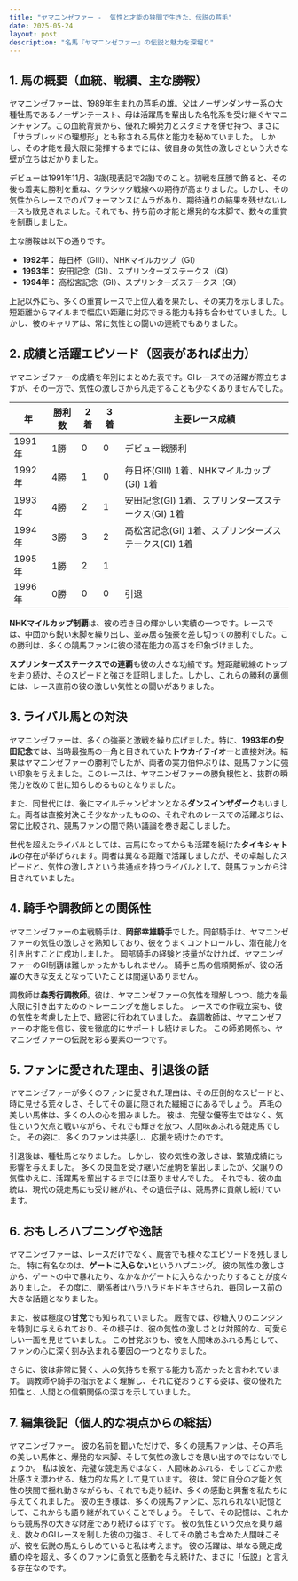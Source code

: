 ```yaml
---
title: "ヤマニンゼファー -  気性と才能の狭間で生きた、伝説の芦毛"
date: 2025-05-24
layout: post
description: "名馬『ヤマニンゼファー』の伝説と魅力を深堀り"
---
```


## 1. 馬の概要（血統、戦績、主な勝鞍）

ヤマニンゼファーは、1989年生まれの芦毛の雄。父はノーザンダンサー系の大種牡馬であるノーザンテースト、母は活躍馬を輩出した名牝系を受け継ぐヤマニンチャンプ。この血統背景から、優れた瞬発力とスタミナを併せ持つ、まさに「サラブレッドの理想形」とも称される馬体と能力を秘めていました。  しかし、その才能を最大限に発揮するまでには、彼自身の気性の激しさという大きな壁が立ちはだかりました。

デビューは1991年11月、3歳(現表記で2歳)でのこと。初戦を圧勝で飾ると、その後も着実に勝利を重ね、クラシック戦線への期待が高まりました。しかし、その気性からレースでのパフォーマンスにムラがあり、期待通りの結果を残せないレースも散見されました。それでも、持ち前の才能と爆発的な末脚で、数々の重賞を制覇しました。

主な勝鞍は以下の通りです。

* **1992年：** 毎日杯（GIII）、NHKマイルカップ（GI）
* **1993年：** 安田記念（GI）、スプリンターズステークス（GI）
* **1994年：** 高松宮記念（GI）、スプリンターズステークス（GI）


上記以外にも、多くの重賞レースで上位入着を果たし、その実力を示しました。短距離からマイルまで幅広い距離に対応できる能力も持ち合わせていました。しかし、彼のキャリアは、常に気性との闘いの連続でもありました。


## 2. 成績と活躍エピソード（図表があれば出力）

ヤマニンゼファーの成績を年別にまとめた表です。GIレースでの活躍が際立ちますが、その一方で、気性の激しさから凡走することも少なくありませんでした。

| 年 | 勝利数 | 2着 | 3着 | 主要レース成績 |
|---|---|---|---|---|
| 1991年 | 1勝 | 0 | 0 | デビュー戦勝利 |
| 1992年 | 4勝 | 1 | 0 | 毎日杯(GIII) 1着、NHKマイルカップ(GI) 1着 |
| 1993年 | 4勝 | 2 | 1 | 安田記念(GI) 1着、スプリンターズステークス(GI) 1着 |
| 1994年 | 3勝 | 3 | 2 | 高松宮記念(GI) 1着、スプリンターズステークス(GI) 1着 |
| 1995年 | 1勝 | 2 | 1 |  |
| 1996年 | 0勝 | 0 | 0 |  引退 |

**NHKマイルカップ制覇**は、彼の若き日の輝かしい実績の一つです。レースでは、中団から鋭い末脚を繰り出し、並み居る強豪を差し切っての勝利でした。この勝利は、多くの競馬ファンに彼の潜在能力の高さを印象づけました。


**スプリンターズステークスでの連覇**も彼の大きな功績です。短距離戦線のトップを走り続け、そのスピードと強さを証明しました。しかし、これらの勝利の裏側には、レース直前の彼の激しい気性との闘いがありました。


## 3. ライバル馬との対決

ヤマニンゼファーは、多くの強豪と激戦を繰り広げました。特に、**1993年の安田記念**では、当時最強馬の一角と目されていた**トウカイテイオー**と直接対決。結果はヤマニンゼファーの勝利でしたが、両者の実力伯仲ぶりは、競馬ファンに強い印象を与えました。このレースは、ヤマニンゼファーの勝負根性と、抜群の瞬発力を改めて世に知らしめるものとなりました。


また、同世代には、後にマイルチャンピオンとなる**ダンスインザダーク**もいました。両者は直接対決こそ少なかったものの、それぞれのレースでの活躍ぶりは、常に比較され、競馬ファンの間で熱い議論を巻き起こしました。


世代を超えたライバルとしては、古馬になってからも活躍を続けた**タイキシャトル**の存在が挙げられます。両者は異なる距離で活躍しましたが、その卓越したスピードと、気性の激しさという共通点を持つライバルとして、競馬ファンから注目されていました。


## 4. 騎手や調教師との関係性

ヤマニンゼファーの主戦騎手は、**岡部幸雄騎手**でした。岡部騎手は、ヤマニンゼファーの気性の激しさを熟知しており、彼をうまくコントロールし、潜在能力を引き出すことに成功しました。  岡部騎手の経験と技量がなければ、ヤマニンゼファーのGI制覇は難しかったかもしれません。  騎手と馬の信頼関係が、彼の活躍の大きな支えとなっていたことは間違いありません。


調教師は**森秀行調教師**。彼は、ヤマニンゼファーの気性を理解しつつ、能力を最大限に引き出すためのトレーニングを施しました。  レースでの作戦立案も、彼の気性を考慮した上で、緻密に行われていました。  森調教師は、ヤマニンゼファーの才能を信じ、彼を徹底的にサポートし続けました。  この師弟関係も、ヤマニンゼファーの伝説を彩る要素の一つです。


## 5. ファンに愛された理由、引退後の話

ヤマニンゼファーが多くのファンに愛された理由は、その圧倒的なスピードと、時に見せる荒々しさ、そしてその裏に隠された繊細さにあるでしょう。  芦毛の美しい馬体は、多くの人の心を掴みました。  彼は、完璧な優等生ではなく、気性という欠点と戦いながら、それでも輝きを放つ、人間味あふれる競走馬でした。  その姿に、多くのファンは共感し、応援を続けたのです。


引退後は、種牡馬となりました。  しかし、彼の気性の激しさは、繁殖成績にも影響を与えました。  多くの良血を受け継いだ産駒を輩出しましたが、父譲りの気性ゆえに、活躍馬を輩出するまでには至りませんでした。  それでも、彼の血統は、現代の競走馬にも受け継がれ、その遺伝子は、競馬界に貢献し続けています。


## 6. おもしろハプニングや逸話

ヤマニンゼファーは、レースだけでなく、厩舎でも様々なエピソードを残しました。  特に有名なのは、**ゲートに入らない**というハプニング。  彼の気性の激しさから、ゲートの中で暴れたり、なかなかゲートに入らなかったりすることが度々ありました。  その度に、関係者はハラハラドキドキさせられ、毎回レース前の大きな話題となりました。


また、彼は極度の**甘党**でも知られていました。  厩舎では、砂糖入りのニンジンを特別に与えられており、その様子は、彼の気性の激しさとは対照的な、可愛らしい一面を見せていました。  この甘党ぶりも、彼を人間味あふれる馬として、ファンの心に深く刻み込まれる要因の一つとなりました。


さらに、彼は非常に賢く、人の気持ちを察する能力も高かったと言われています。  調教師や騎手の指示をよく理解し、それに従おうとする姿は、彼の優れた知性と、人間との信頼関係の深さを示していました。


## 7. 編集後記（個人的な視点からの総括）

ヤマニンゼファー。  彼の名前を聞いただけで、多くの競馬ファンは、その芦毛の美しい馬体と、爆発的な末脚、そして気性の激しさを思い出すのではないでしょうか。  私は彼を、完璧な競走馬ではなく、人間味あふれる、そしてどこか悲壮感さえ漂わせる、魅力的な馬として見ています。  彼は、常に自分の才能と気性の狭間で揺れ動きながらも、それでも走り続け、多くの感動と興奮を私たちに与えてくれました。  彼の生き様は、多くの競馬ファンに、忘れられない記憶として、これからも語り継がれていくことでしょう。  そして、その記憶は、これからも競馬界の大きな財産であり続けるはずです。  彼の気性という欠点を乗り越え、数々のGIレースを制した彼の力強さ、そしてその脆さも含めた人間味こそが、彼を伝説の馬たらしめていると私は考えます。  彼の活躍は、単なる競走成績の枠を超え、多くのファンに勇気と感動を与え続けた、まさに「伝説」と言える存在なのです。

